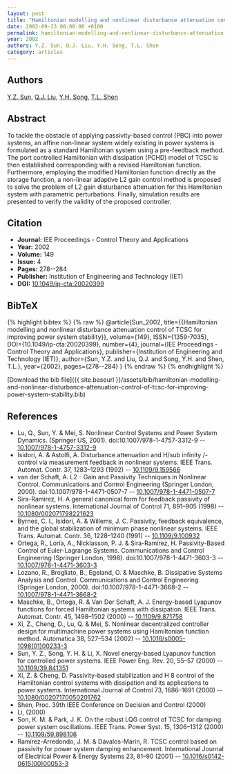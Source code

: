 ```yaml
---
layout: post
title: "Hamiltonian modelling and nonlinear disturbance attenuation control of TCSC for improving power system stability"
date: 2002-09-23 00:00:00 +0100
permalink: hamiltonian-modelling-and-nonlinear-disturbance-attenuation-control-of-tcsc-for-improving-power-system-stability
year: 2002
authors: Y.Z. Sun, Q.J. Liu, Y.H. Song, T.L. Shen
category: articles
---
```

 
## Authors
[Y.Z. Sun](authors/yuanzhang-sun), [Q.J. Liu](authors/q-j-liu), [Y.H. Song](authors/y-h-song), [T.L. Shen](authors/t-l-shen)
 
## Abstract
To tackle the obstacle of applying passivity-based control (PBC) into power systems, an affine non-linear system widely existing in power systems is formulated as a standard Hamiltonian system using a pre-feedback method. The port controlled Hamiltonian with dissipation (PCHD) model of TCSC is then established corresponding with a revised Hamiltonian function. Furthermore, employing the modified Hamiltonian function directly as the storage function, a non-linear adaptive L2 gain control method is proposed to solve the problem of L2 gain disturbance attenuation for this Hamiltonian system with parametric perturbations. Finally, simulation results are presented to verify the validity of the proposed controller.
 
## Citation
- **Journal:** IEE Proceedings - Control Theory and Applications
- **Year:** 2002
- **Volume:** 149
- **Issue:** 4
- **Pages:** 278--284
- **Publisher:** Institution of Engineering and Technology (IET)
- **DOI:** [10.1049/ip-cta:20020399](https://doi.org/10.1049/ip-cta:20020399)
 
## BibTeX
{% highlight bibtex %}
{% raw %}
@article{Sun_2002,
  title={{Hamiltonian modelling and nonlinear disturbance attenuation control of TCSC for improving power system stability}},
  volume={149},
  ISSN={1359-7035},
  DOI={10.1049/ip-cta:20020399},
  number={4},
  journal={IEE Proceedings - Control Theory and Applications},
  publisher={Institution of Engineering and Technology (IET)},
  author={Sun, Y.Z. and Liu, Q.J. and Song, Y.H. and Shen, T.L.},
  year={2002},
  pages={278--284}
}
{% endraw %}
{% endhighlight %}
 
[Download the bib file]({{ site.baseurl }}/assets/bib/hamiltonian-modelling-and-nonlinear-disturbance-attenuation-control-of-tcsc-for-improving-power-system-stability.bib)
 
## References
- Lu, Q., Sun, Y. & Mei, S. Nonlinear Control Systems and Power System Dynamics. (Springer US, 2001). doi:10.1007/978-1-4757-3312-9 -- [10.1007/978-1-4757-3312-9](https://doi.org/10.1007/978-1-4757-3312-9)
- Isidori, A. & Astolfi, A. Disturbance attenuation and H/sub infinity /-control via measurement feedback in nonlinear systems. IEEE Trans. Automat. Contr. 37, 1283–1293 (1992) -- [10.1109/9.159566](https://doi.org/10.1109/9.159566)
- van der Schaft, A. L2 - Gain and Passivity Techniques in Nonlinear Control. Communications and Control Engineering (Springer London, 2000). doi:10.1007/978-1-4471-0507-7 -- [10.1007/978-1-4471-0507-7](https://doi.org/10.1007/978-1-4471-0507-7)
- Sira-Ramirez, H. A general canonical form for feedback passivity of nonlinear systems. International Journal of Control 71, 891–905 (1998) -- [10.1080/002071798221623](https://doi.org/10.1080/002071798221623)
- Byrnes, C. I., Isidori, A. & Willems, J. C. Passivity, feedback equivalence, and the global stabilization of minimum phase nonlinear systems. IEEE Trans. Automat. Contr. 36, 1228–1240 (1991) -- [10.1109/9.100932](https://doi.org/10.1109/9.100932)
- Ortega, R., Loría, A., Nicklasson, P. J. & Sira-Ramírez, H. Passivity-Based Control of Euler-Lagrange Systems. Communications and Control Engineering (Springer London, 1998). doi:10.1007/978-1-4471-3603-3 -- [10.1007/978-1-4471-3603-3](https://doi.org/10.1007/978-1-4471-3603-3)
- Lozano, R., Brogliato, B., Egeland, O. & Maschke, B. Dissipative Systems Analysis and Control. Communications and Control Engineering (Springer London, 2000). doi:10.1007/978-1-4471-3668-2 -- [10.1007/978-1-4471-3668-2](https://doi.org/10.1007/978-1-4471-3668-2)
- Maschke, B., Ortega, R. & Van Der Schaft, A. J. Energy-based Lyapunov functions for forced Hamiltonian systems with dissipation. IEEE Trans. Automat. Contr. 45, 1498–1502 (2000) -- [10.1109/9.871758](https://doi.org/10.1109/9.871758)
- Xi, Z., Cheng, D., Lu, Q. & Mei, S. Nonlinear decentralized controller design for multimachine power systems using Hamiltonian function method. Automatica 38, 527–534 (2002) -- [10.1016/s0005-1098(01)00233-3](https://doi.org/10.1016/s0005-1098(01)00233-3)
- Sun, Y. Z., Song, Y. H. & Li, X. Novel energy-based Lyapunov function for controlled power systems. IEEE Power Eng. Rev. 20, 55–57 (2000) -- [10.1109/39.841351](https://doi.org/10.1109/39.841351)
- Xi, Z. & Cheng, D. Passivity-based stabilization and H 8 control of the Hamiltonian control systems with dissipation and its applications to power systems. International Journal of Control 73, 1686–1691 (2000) -- [10.1080/00207170050201762](https://doi.org/10.1080/00207170050201762)
- Shen, Proc. 39th IEEE Conference on Decision and Control (2000)
- Li, (2000)
- Son, K. M. & Park, J. K. On the robust LQG control of TCSC for damping power system oscillations. IEEE Trans. Power Syst. 15, 1306–1312 (2000) -- [10.1109/59.898106](https://doi.org/10.1109/59.898106)
- Ramı́rez-Arredondo, J. M. & Dávalos-Marı́n, R. TCSC control based on passivity for power system damping enhancement. International Journal of Electrical Power &amp; Energy Systems 23, 81–90 (2001) -- [10.1016/s0142-0615(00)00053-3](https://doi.org/10.1016/s0142-0615(00)00053-3)

